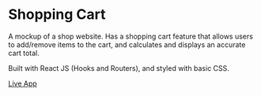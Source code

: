 # Shopping Cart

A mockup of a shop website. Has a shopping cart feature that allows users to add/remove items to the cart, and calculates and displays an accurate cart total. 

Built with React JS (Hooks and Routers), and styled with basic CSS.

[Live App](https://galora.herokuapp.com/)